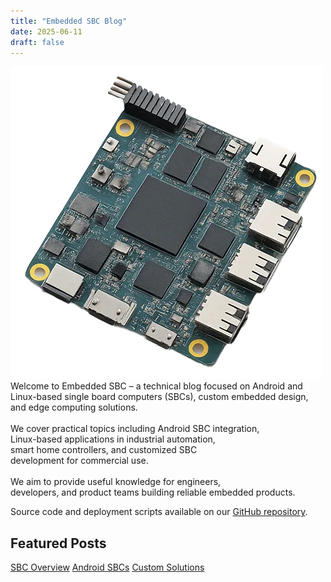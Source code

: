 ```yaml
---
title: "Embedded SBC Blog"
date: 2025-06-11
draft: false
---
```

<!-- <div class="home-intro">
<div style="max-width: 70%">
<p>Welcome to Embedded SBC – a technical blog focused on Android and Linux-based single board computers (SBCs), custom embedded design, and edge computing solutions.
</p>
<p>We cover practical topics including Android SBC integration, Linux-based applications in industrial automation, smart home controllers, and customized SBC development for commercial use.
</p>
<p>
We aim to provide useful knowledge for engineers, developers, and product teams building reliable embedded products.
</p>
</div>
<img style="width: 200px;height:200px" src="/images/banner.webp" alt="Embedded SBC">
</div> -->

<div class="hero-wrap">
  <img class="hero-badge" src="/images/banner.webp" alt="Embedded SBC">
  <div class="intro-text">
    Welcome to Embedded SBC – a technical blog focused on Android and Linux-based single board computers (SBCs), custom embedded design, and edge computing solutions.<br><br>
    We cover practical topics including Android SBC integration, <br>
    Linux-based applications in industrial automation, <br>
    smart home controllers, and customized SBC <br>
    development for commercial use.<br><br>
    We aim to provide useful knowledge for engineers, <br>
    developers, and product teams building reliable embedded products.
  </div>
  <p>Source code and deployment scripts available on our 
    <a href="https://github.com/Kevin109/embedded-sbc-subsite">GitHub repository</a>.
  </p>
</div>


##  Featured Posts

<div class="featured-list">
  <a href="/posts/sbc-overview/" class="card">SBC Overview</a>
  <a href="/posts/android-sbc-overview/" class="card">Android SBCs</a>
  <a href="/posts/custom-embedded-systems/" class="card">Custom Solutions</a>
</div>


